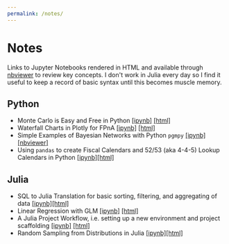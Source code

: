 ```yaml
---
permalink: /notes/
---
```


# Notes

Links to Jupyter Notebooks rendered in HTML and available through [nbviewer](https://nbviewer.org) to review key concepts. I don't work in Julia every day so I find it useful to keep a record of basic syntax until this becomes muscle memory.

## Python

* Monte Carlo is Easy and Free in Python [[ipynb]](https://github.com/banditkings/random-python-examples/blob/main/Monte%20Carlo.ipynb) [[html]](https://nbviewer.org/github/banditkings/random-python-examples/blob/main/Monte%20Carlo.ipynb)
* Waterfall Charts in Plotly for FPnA [[ipynb]](https://github.com/banditkings/random-python-examples/blob/main/plotly%20waterfall.ipynb) [[html]](https://nbviewer.org/github/banditkings/random-python-examples/blob/main/plotly%20waterfall.ipynb)
* Simple Examples of Bayesian Networks with Python `pgmpy` [[ipynb]](https://github.com/banditkings/random-python-examples/blob/main/bayesian_networks/bayesian%20networks.ipynb) [[nbviewer]](https://nbviewer.org/github/banditkings/random-python-examples/blob/main/bayesian_networks/bayesian%20networks.ipynb)
* Using `pandas` to create Fiscal Calendars and 52/53 (aka 4-4-5) Lookup Calendars in Python [[ipynb]](https://github.com/banditkings/random-python-examples/blob/main/time-series-python/pandas-time-functions.ipynb)[[html]](https://nbviewer.org/github/banditkings/random-python-examples/blob/main/time-series-python/pandas-time-functions.ipynb)

## Julia

* SQL to Julia Translation for basic sorting, filtering, and aggregating of data [[ipynb]](https://github.com/banditkings/julia-examples/blob/main/Data%20Munging/SQL%20to%20Julia%20Examples.ipynb)[[html]](https://nbviewer.org/github/banditkings/julia-examples/blob/main/Data%20Munging/SQL%20to%20Julia%20Examples.ipynb)
* Linear Regression with GLM [[ipynb]](https://github.com/banditkings/julia-examples/blob/main/Modeling/Linear%20Regression%20with%20Julia.ipynb) [[html]](https://nbviewer.org/github/banditkings/julia-examples/blob/main/Modeling/Linear%20Regression%20with%20Julia.ipynb)
* A Julia Project Workflow, i.e. setting up a new environment and project scaffolding [[ipynb]](https://github.com/banditkings/julia-examples/blob/main/Workflow/A%20Julia%20Workflow.ipynb) [[html]](https://nbviewer.org/github/banditkings/julia-examples/blob/main/Workflow/A%20Julia%20Workflow.ipynb)
* Random Sampling from Distributions in Julia [[ipynb]](https://github.com/banditkings/julia-examples/blob/main/Random%20Sampling.ipynb)[[html]](https://nbviewer.org/github/banditkings/julia-examples/blob/main/Random%20Sampling.ipynb)